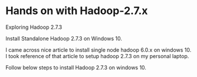 # Hands on with Hadoop-2.7.x
Exploring Hadoop 2.7.3

Install Standalone Hadoop 2.7.3 on Windows 10.

I came across nice article to install single node hadoop 6.0.x on windows 10. I took reference of that article to setup hadoop 2.7.3 on my personal laptop.

Follow below steps to install Hadoop 2.7.3 on windows 10.

